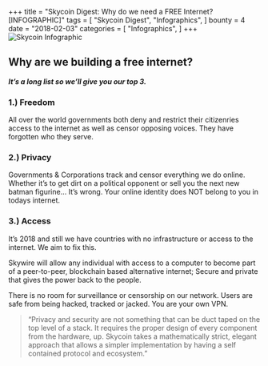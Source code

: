 +++
title = "Skycoin Digest: Why do we need a FREE Internet? [INFOGRAPHIC]"
tags = [
    "Skycoin Digest",
    "Infographics",
]
bounty = 4
date = "2018-02-03"
categories = [
    "Infographics",
]
+++
![Skycoin Infographic](/img/Why-do-we-need-a-free-internet.jpg)

## Why are we building a free internet?

**_It’s a long list so we’ll give you our top 3._**

### 1.) Freedom 

 All over the world governments both deny and restrict their citizenries access to the internet as well as censor opposing voices. They have forgotten who they serve.

### 2.) Privacy

Governments & Corporations track and censor everything we do online. Whether it’s to get dirt on a political opponent or sell you the next new batman figurine… It’s wrong. Your online identity does NOT belong to you in todays internet.

### 3.) Access

It’s 2018 and still we have countries with no infrastructure or access to the internet. We aim to fix this.

Skywire will allow any individual with access to a computer to become part of a peer-to-peer, blockchain based alternative internet; Secure and private that gives the power back to the people.

There is no room for surveillance or censorship on our network. Users are safe from being hacked, tracked or jacked. You are your own VPN.

> “Privacy and security are not something that can be duct taped on the top level of a stack. It requires the proper design of every component from the hardware, up. Skycoin takes a mathematically strict, elegant approach that allows a simpler implementation by having a self contained protocol and ecosystem.”